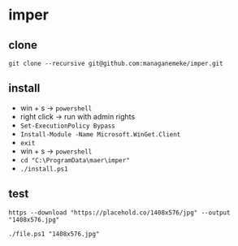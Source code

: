 # imper

## clone

```shell
git clone --recursive git@github.com:managanemeke/imper.git
```

## install

- win + s -> `powershell`
- right click -> run with admin rights
- `Set-ExecutionPolicy Bypass`
- `Install-Module -Name Microsoft.WinGet.Client`
- `exit`
- win + s -> `powershell`
- `cd "C:\ProgramData\maer\imper"`
- `./install.ps1`

## test

```shell
https --download "https://placehold.co/1408x576/jpg" --output "1408x576.jpg"
```

```shell
./file.ps1 "1408x576.jpg"
```
